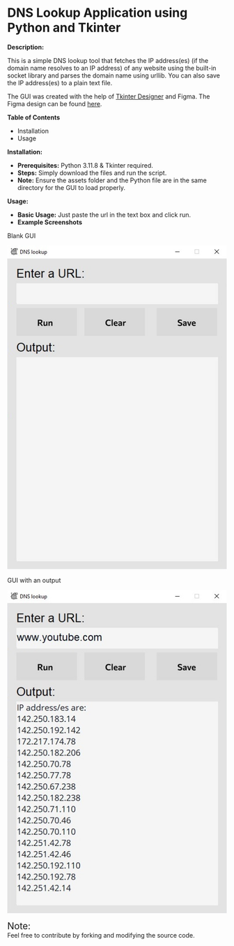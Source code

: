 # DNS Lookup Application using Python and Tkinter

**Description:**

This is a simple DNS lookup tool that fetches the IP address(es) (if the domain name resolves to an IP address) of any website using the built-in socket library and parses the domain name using urllib. You can also save the IP address(es) to a plain text file.

The GUI was created with the help of <a href="https://github.com/ParthJadhav/Tkinter-Designer">Tkinter Designer</a> and Figma. The Figma design can be found <a href="https://www.figma.com/design/veN6u59O2Gq8Rh9T5ZKDdR/GUI-Domain-name?node-id=0-1&t=NvvvzCIoLS17HzDg-1">here</a>.


**Table of Contents**
* Installation
* Usage

**Installation:**
* **Prerequisites:** Python 3.11.8 & Tkinter required.
* **Steps:** Simply download the files and run the script. 
* **Note:** Ensure the assets folder and the Python file are in the same directory for the GUI to load properly.

**Usage:**
* **Basic Usage:** Just paste the url in the text box and click run.
* **Example Screenshots** 

Blank GUI

![Screenshot](https://github.com/KirtanG/DNS_Lookup_Application/blob/main/assets/screen_1.jpg)

GUI with an output

![Screenshot](https://github.com/KirtanG/DNS_Lookup_Application/blob/main/assets/screen_2.jpg)  


<div style="font-size:1.5em;">
Note:
</div>
Feel free to contribute by forking and modifying the source code.
